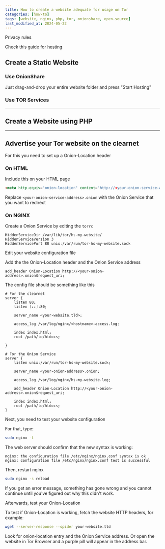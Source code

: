 ```yaml
---
title: How to create a website adequate for usage on Tor
categories: [how-to]
tags: [website, nginx, php, tor, onionshare, open-source]
last_modified_at: 2024-05-22
---
```


Privacy rules

Check this guide for <a href="https://community.torproject.org/onion-services/setup/" target="_blank">hosting</a>

## Create a Static Website

### Use OnionShare

Just drag-and-drop your entire website folder and press "Start Hosting"

### Use TOR Services

---

## Create a Website using PHP

---

## Advertise your Tor website on the clearnet

For this you need to set up a Onion-Location header

### On HTML

Include this on your HTML page

```html
<meta http-equiv="onion-location" content="http://<your-onion-service-address>.onion" />
```

Replace ```<your-onion-service-address>.onion``` with the Onion Service that you want to redirect

### On NGINX

Create a Onion Service by editing the ```torrc```

```
HiddenServiceDir /var/lib/tor/hs-my-website/
HiddenServiceVersion 3
HiddenServicePort 80 unix:/var/run/tor-hs-my-website.sock
```

Edit your website configuration file

Add the the Onion-Location header and the Onion Service address

```add_header Onion-Location http://<your-onion-address>.onion$request_uri;```

The config file should be something like this

```
# For the clearnet
server {
    listen 80;
    listen [::]:80;

    server_name <your-website.tld>;

    access_log /var/log/nginx/<hostname>-access.log;

    index index.html;
    root /path/to/htdocs;

}

# For the Onion Service
server {
    listen unix:/var/run/tor-hs-my-website.sock;

    server_name <your-onion-address>.onion;

    access_log /var/log/nginx/hs-my-website.log;

    add_header Onion-Location http://<your-onion-address>.onion$request_uri;
    
    index index.html;
    root /path/to/htdocs;
}
```

Next, you need to test your website configuration

For that, type: 

```bash
sudo nginx -t
```

The web server should confirm that the new syntax is working:

```
nginx: the configuration file /etc/nginx/nginx.conf syntax is ok
nginx: configuration file /etc/nginx/nginx.conf test is successful
```

Then, restart nginx

```bash
sudo nginx -s reload
```
If you get an error message, something has gone wrong and you cannot continue until you've figured out why this didn't work.

Afterwards, test your Onion-Location

To test if Onion-Location is working, fetch the website HTTP headers, for example:

```bash
wget --server-response --spider your-website.tld
```

Look for onion-location entry and the Onion Service address. Or open the website in Tor Browser and a purple pill will appear in the address bar.